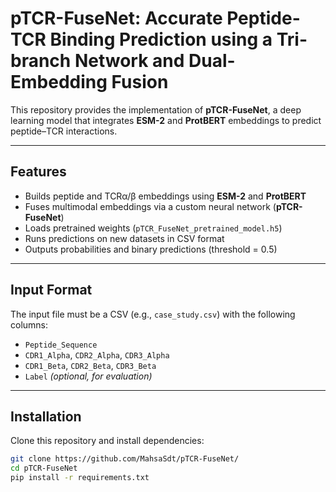 # pTCR-FuseNet: Accurate Peptide-TCR Binding Prediction using a Tri-branch Network and Dual-Embedding Fusion

This repository provides the implementation of **pTCR-FuseNet**, a deep learning model that integrates **ESM-2** and **ProtBERT** embeddings to predict peptide–TCR interactions.  

---

## Features
- Builds peptide and TCRα/β embeddings using **ESM-2** and **ProtBERT**
- Fuses multimodal embeddings via a custom neural network (**pTCR-FuseNet**)
- Loads pretrained weights (`pTCR_FuseNet_pretrained_model.h5`)
- Runs predictions on new datasets in CSV format
- Outputs probabilities and binary predictions (threshold = 0.5)

---

## Input Format
The input file must be a CSV (e.g., `case_study.csv`) with the following columns:

- `Peptide_Sequence`  
- `CDR1_Alpha`, `CDR2_Alpha`, `CDR3_Alpha`  
- `CDR1_Beta`, `CDR2_Beta`, `CDR3_Beta`  
- `Label` *(optional, for evaluation)*  

---

## Installation
Clone this repository and install dependencies:

```bash
git clone https://github.com/MahsaSdt/pTCR-FuseNet/
cd pTCR-FuseNet
pip install -r requirements.txt
